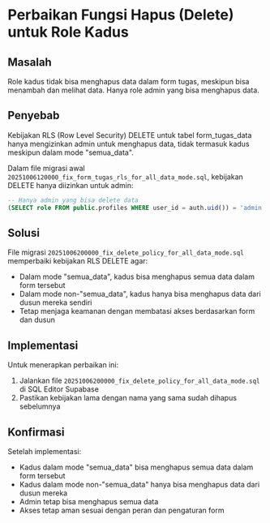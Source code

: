 # Perbaikan Fungsi Hapus (Delete) untuk Role Kadus

## Masalah
Role kadus tidak bisa menghapus data dalam form tugas, meskipun bisa menambah dan melihat data. Hanya role admin yang bisa menghapus data.

## Penyebab
Kebijakan RLS (Row Level Security) DELETE untuk tabel form_tugas_data hanya mengizinkan admin untuk menghapus data, tidak termasuk kadus meskipun dalam mode "semua_data".

Dalam file migrasi awal `20251006120000_fix_form_tugas_rls_for_all_data_mode.sql`, kebijakan DELETE hanya diizinkan untuk admin:
```sql
-- Hanya admin yang bisa delete data
(SELECT role FROM public.profiles WHERE user_id = auth.uid()) = 'admin'
```

## Solusi
File migrasi `20251006200000_fix_delete_policy_for_all_data_mode.sql` memperbaiki kebijakan RLS DELETE agar:
- Dalam mode "semua_data", kadus bisa menghapus semua data dalam form tersebut
- Dalam mode non-"semua_data", kadus hanya bisa menghapus data dari dusun mereka sendiri
- Tetap menjaga keamanan dengan membatasi akses berdasarkan form dan dusun

## Implementasi
Untuk menerapkan perbaikan ini:
1. Jalankan file `20251006200000_fix_delete_policy_for_all_data_mode.sql` di SQL Editor Supabase
2. Pastikan kebijakan lama dengan nama yang sama sudah dihapus sebelumnya

## Konfirmasi
Setelah implementasi:
- Kadus dalam mode "semua_data" bisa menghapus semua data dalam form tersebut
- Kadus dalam mode non-"semua_data" hanya bisa menghapus data dari dusun mereka
- Admin tetap bisa menghapus semua data
- Akses tetap aman sesuai dengan peran dan pengaturan form